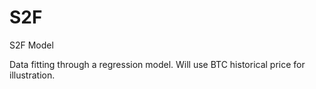 # S2F

S2F Model

Data fitting through a regression model. Will use BTC historical price for illustration.
